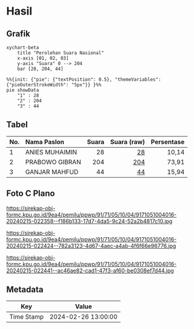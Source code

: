 # Hasil

## Grafik

```mermaid
xychart-beta
    title "Perolehan Suara Nasional"
    x-axis [01, 02, 03]
    y-axis "Suara" 0 --> 204
    bar [28, 204, 44]
```

```mermaid
%%{init: {"pie": {"textPosition": 0.5}, "themeVariables": {"pieOuterStrokeWidth": "5px"}} }%%
pie showData
    "1" : 28
    "2" : 204
    "3" : 44
```

## Tabel

| No. | Nama Paslon    | Suara | Suara (raw) | Persentase |
|:--- |:-------------- | -----:| -----------:| ----------:|
| 1   | ANIES MUHAIMIN | 28    | [28][p-1]   | 10,14      |
| 2   | PRABOWO GIBRAN | 204   | [204][p-2]  | 73,91      |
| 3   | GANJAR MAHFUD  | 44    | [44][p-3]   | 15,94      |


[p-1]: https://github.com/gigit-pemilu/pemilu-2024/blob/main/pilpres/hitung-suara/sub/91-papua/sub/71-kota-jayapura/sub/05-heram/sub/1004-yabansai/sub/016-tps/sub/paslon-1.txt
[p-2]: https://github.com/gigit-pemilu/pemilu-2024/blob/main/pilpres/hitung-suara/sub/91-papua/sub/71-kota-jayapura/sub/05-heram/sub/1004-yabansai/sub/016-tps/sub/paslon-2.txt
[p-3]: https://github.com/gigit-pemilu/pemilu-2024/blob/main/pilpres/hitung-suara/sub/91-papua/sub/71-kota-jayapura/sub/05-heram/sub/1004-yabansai/sub/016-tps/sub/paslon-3.txt

## Foto C Plano

https://sirekap-obj-formc.kpu.go.id/9ea4/pemilu/ppwp/91/71/05/10/04/9171051004016-20240215-022358--f186b133-17d7-4da5-9c24-52a2b4817c10.jpg

https://sirekap-obj-formc.kpu.go.id/9ea4/pemilu/ppwp/91/71/05/10/04/9171051004016-20240215-022424--782a3123-4d67-4aec-a4ab-4f6f66e96776.jpg

https://sirekap-obj-formc.kpu.go.id/9ea4/pemilu/ppwp/91/71/05/10/04/9171051004016-20240215-022441--ac46ae82-cad1-47f3-af60-be0308ef7d44.jpg


## Metadata

| Key        | Value               |
| ---------- | ------------------- |
| Time Stamp | 2024-02-26 13:00:00 |



